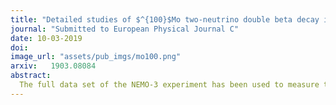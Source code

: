 ```yaml
---
title: "Detailed studies of $^{100}$Mo two-neutrino double beta decay in NEMO-3"
journal: "Submitted to European Physical Journal C"
date: 10-03-2019
doi: 
image_url: "assets/pub_imgs/mo100.png"
arxiv:   1903.08084
abstract:
  The full data set of the NEMO-3 experiment has been used to measure the half-life of the two-neutrino double beta decay of $^{100}$Mo to the ground state of $^{100}$Ru, $T_{1/2} = \left[ 6.81 \pm 0.01\,\left(\mbox{stat}\right) ^{+0.38}_{-0.40}\,\left(\mbox{syst}\right) \right] \times10^{18}$ y. The two-electron energy sum, single electron energy spectra and distribution of the angle between the electrons are presented with an unprecedented statistics of $5\times10^5$ events and a signal-to-background ratio of $\sim$80. Clear evidence for the Single State Dominance model is found for this nuclear transition. Limits on Majoron emitting neutrinoless double beta decay modes with spectral indices of n=2,3,7,  as well as constraints on Lorentz invariance violation and on the bosonic neutrino contribution to the two-neutrino double beta decay mode are obtained.
---
```

